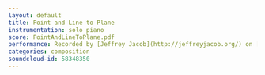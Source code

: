 ```yaml
---
layout: default
title: Point and Line to Plane
instrumentation: solo piano
score: PointAndLineToPlane.pdf
performance: Recorded by [Jeffrey Jacob](http://jeffreyjacob.org/) on [Contemporary American Eclectic Piano Music Vol. 10](http://newarielrecordings.org/buy1.html), available from New Ariel Recordings. Premiered (and recorded below) by [Hui-Ting Yang](http://music.troy.edu/faculty-staff/yang.html).
categories: composition
soundcloud-id: 58348350
---
```

[recording]: http://newarielrecordings.org/buy1.html